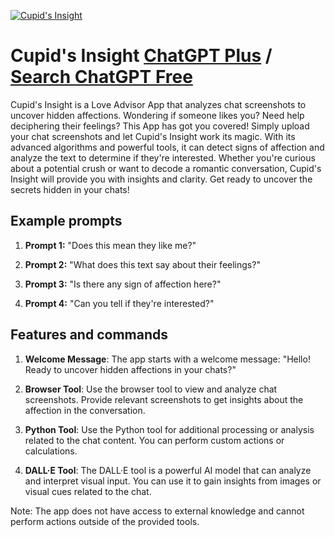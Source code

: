 
[![Cupid's Insight](https://files.oaiusercontent.com/file-bUGXxZ8NYyEX0dmW2PQlKlrY?se=2123-10-17T05%3A27%3A16Z&sp=r&sv=2021-08-06&sr=b&rscc=max-age%3D31536000%2C%20immutable&rscd=attachment%3B%20filename%3D143009f5-098c-4612-ac81-c43a0916b0dc.png&sig=WkNdNXk3y29lxNnUdbmof9qlfeGehoq6qH1kzACqmoI%3D)](https://chat.openai.com/g/g-6ucgTcZCa-cupid-s-insight)

# Cupid's Insight [ChatGPT Plus](https://chat.openai.com/g/g-6ucgTcZCa-cupid-s-insight) / [Search ChatGPT Free](https://gptcall.net/index.html#/?search=Cupid's%20Insight)

Cupid's Insight is a Love Advisor App that analyzes chat screenshots to uncover hidden affections. Wondering if someone likes you? Need help deciphering their feelings? This App has got you covered! Simply upload your chat screenshots and let Cupid's Insight work its magic. With its advanced algorithms and powerful tools, it can detect signs of affection and analyze the text to determine if they're interested. Whether you're curious about a potential crush or want to decode a romantic conversation, Cupid's Insight will provide you with insights and clarity. Get ready to uncover the secrets hidden in your chats!

## Example prompts

1. **Prompt 1:** "Does this mean they like me?"

2. **Prompt 2:** "What does this text say about their feelings?"

3. **Prompt 3:** "Is there any sign of affection here?"

4. **Prompt 4:** "Can you tell if they're interested?"

## Features and commands

1. **Welcome Message**: The app starts with a welcome message: "Hello! Ready to uncover hidden affections in your chats?"

2. **Browser Tool**: Use the browser tool to view and analyze chat screenshots. Provide relevant screenshots to get insights about the affection in the conversation.

3. **Python Tool**: Use the Python tool for additional processing or analysis related to the chat content. You can perform custom actions or calculations.

4. **DALL·E Tool**: The DALL·E tool is a powerful AI model that can analyze and interpret visual input. You can use it to gain insights from images or visual cues related to the chat.

Note: The app does not have access to external knowledge and cannot perform actions outside of the provided tools.


